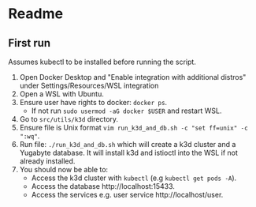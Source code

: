 # Readme
## First run
Assumes kubectl to be installed before running the script.

1. Open Docker Desktop and "Enable integration with additional distros" under Settings/Resources/WSL integration 
2. Open a WSL with Ubuntu.
3. Ensure user have rights to docker: `docker ps`.
    - If not run `sudo usermod -aG docker $USER` and restart WSL.
4. Go to `src/utils/k3d` directory.
5. Ensure file is Unix format `vim run_k3d_and_db.sh -c "set ff=unix" -c ":wq"`.
6. Run file: `./run_k3d_and_db.sh` which will create a k3d cluster and a Yugabyte database.
   It will install k3d and istioctl into the WSL if not already installed.
7. You should now be able to:
    - Access the k3d cluster with `kubectl` (e.g `kubectl get pods -A`).
    - Access the database http://localhost:15433.
    - Access the services e.g. user service http://localhost/user.